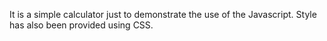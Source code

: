 It is a simple calculator just to demonstrate the use of the Javascript.
Style has also been provided using CSS.
